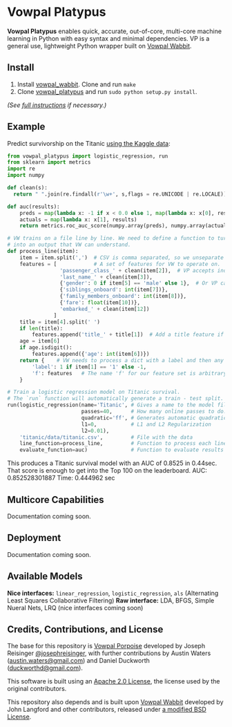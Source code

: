 # Vowpal Platypus

**Vowpal Platypus** enables quick, accurate, out-of-core, multi-core machine learning in Python with easy syntax and minimal dependencies. VP is a general use, lightweight Python wrapper built on [Vowpal Wabbit](https://github.com/JohnLangford/vowpal_wabbit/).


## Install

1. Install [vowpal_wabbit](https://github.com/JohnLangford/vowpal_wabbit/). Clone and run ``make``
2. Clone [vowpal_platypus](https://github.com/peterhurford/vowpal_platypus) and run `sudo python setup.py install`.

_(See [full instructions](https://github.com/peterhurford/vowpal_platypus/wiki/Installation) if necessary.)_

## Example

Predict survivorship on the Titanic [using the Kaggle data](https://www.kaggle.com/c/titanic):

```Python
from vowpal_platypus import logistic_regression, run
from sklearn import metrics
import re
import numpy

def clean(s):
  return " ".join(re.findall(r'\w+', s,flags = re.UNICODE | re.LOCALE)).lower()

def auc(results):
    preds = map(lambda x: -1 if x < 0.0 else 1, map(lambda x: x[0], results))
    actuals = map(lambda x: x[1], results)
    return metrics.roc_auc_score(numpy.array(preds), numpy.array(actuals))

# VW trains on a file line by line. We need to define a function to turn each CSV line
# into an output that VW can understand.
def process_line(item):
    item = item.split(',')  # CSV is comma separated, so we unseparate it.
    features = [            # A set of features for VW to operate on.
                 'passenger_class_' + clean(item[2]),  # VP accepts individual strings as features.
                 'last_name_' + clean(item[3]),
                 {'gender': 0 if item[5] == 'male' else 1},  # Or VP can take a dict with a number.
                 {'siblings_onboard': int(item[7])},
                 {'family_members_onboard': int(item[8])},
                 {'fare': float(item[10])},
                 'embarked_' + clean(item[12])
               ]
    title = item[4].split(' ')
    if len(title):
        features.append('title_' + title[1])  # Add a title feature if they have one.
    age = item[6]
    if age.isdigit():
        features.append({'age': int(item[6])})
    return {    # VW needs to process a dict with a label and then any number of feature sets.
        'label': 1 if item[1] == '1' else -1,
        'f': features   # The name 'f' for our feature set is arbitrary, but is the same as the 'ff' above that creates quadratic features.
    }

# Train a logistic regression model on Titanic survival.
# The `run` function will automatically generate a train - test split.
run(logistic_regression(name='Titanic', # Gives a name to the model file.
                        passes=40,      # How many online passes to do.
                        quadratic='ff', # Generates automatic quadratic features.
                        l1=0,           # L1 and L2 Regularization
                        l2=0.01),
    'titanic/data/titanic.csv',         # File with the data
    line_function=process_line,         # Function to process each line of the file
    evaluate_function=auc)              # Function to evaluate results
```

This produces a Titanic survival model with an AUC of 0.8525 in 0.44sec. That score is enough to get into the Top 100 on the leaderboard.
AUC: 0.852528301887
Time: 0.444962 sec



## Multicore Capabilities

Documentation coming soon.


## Deployment

Documentation coming soon.


## Available Models

**Nice interfaces:** `linear_regression`, `logistic_regression`, `als` (Alternating Least Squares Collaborative Filtering)
**Raw interface:** LDA, BFGS, Simple Nueral Nets, LRQ (nice interfaces coming soon)


## Credits, Contributions, and License

The base for this repository is [Vowpal Porpoise](https://github.com/josephreisinger/vowpal_porpoise) developed by Joseph Reisinger [@josephreisinger](http://twitter.com/josephreisinger), with further contributions by Austin Waters (austin.waters@gmail.com) and Daniel Duckworth (duckworthd@gmail.com).

This software is built using an [Apache 2.0 License](https://www.apache.org/licenses/LICENSE-2.0), the license used by the original contributors.

This repository also depends and is built upon [Vowpal Wabbit](https://github.com/JohnLangford/vowpal_wabbit) developed by John Langford and other contributors, released under [a modified BSD License](https://github.com/JohnLangford/vowpal_wabbit/blob/master/LICENSE).
